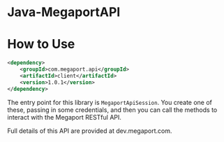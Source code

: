 # Java-MegaportAPI

How to Use
==========

```xml
<dependency>
    <groupId>com.megaport.api</groupId>
    <artifactId>client</artifactId>
    <version>1.0.1</version>
</dependency>
```

The entry point for this library is ```MegaportApiSession```.  You create one of these, passing in some credentials, and then you can call the methods to interact with the Megaport RESTful API.

Full details of this API are provided at dev.megaport.com.